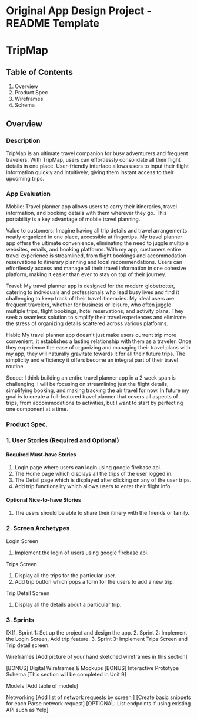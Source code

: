 # Original App Design Project - README Template
# TripMap

## Table of Contents
1. Overview
2. Product Spec
3. Wireframes
4. Schema


## Overview
### Description
TripMap is an ultimate travel companion for busy adventurers and frequent travelers. With TripMap, users can effortlessly consolidate all their flight details in one place. User-friendly interface allows users to input their flight information quickly and intuitively, giving them instant access to their upcoming trips.


### App Evaluation

Mobile:
Travel planner app allows users to carry their itineraries, travel information, and booking details with them wherever they go. This portability is a key advantage of mobile travel planning.

Value to customers:
Imagine having all trip details and travel arrangements neatly organized in one place, accessible at fingertips. My travel planner app offers the ultimate convenience, eliminating the need to juggle multiple websites, emails, and booking platforms. With my app, customers entire travel experience is streamlined, from flight bookings and accommodation reservations to itinerary planning and local recommendations. Users can effortlessly access and manage all their travel information in one cohesive platform, making it easier than ever to stay on top of their journey.

Travel:
My travel planner app is designed for the modern globetrotter, catering to individuals and professionals who lead busy lives and find it challenging to keep track of their travel itineraries. My ideal users are frequent travelers, whether for business or leisure, who often juggle multiple trips, flight bookings, hotel reservations, and activity plans. They seek a seamless solution to simplify their travel experiences and eliminate the stress of organizing details scattered across various platforms.

Habit:
My travel planner app doesn't just make users current trip more convenient; it establishes a lasting relationship with them as a traveler. Once they experience the ease of organizing and managing their travel plans with my app, they will naturally gravitate towards it for all their future trips. The simplicity and efficiency it offers become an integral part of their travel routine.

Scope:
I think building an entire travel planner app in a 2 week span is challenging. I will be focusing on streamlining just the flight details, simplifying booking, and making tracking the air travel for now. In future my goal is to create a full-featured travel planner that covers all aspects of trips, from accommodations to activities, but I want to start by perfecting one component at a time.

### Product Spec.
### 1. User Stories (Required and Optional)
#### Required Must-have Stories
1. Login page where users can login using google firebase api.
2. The Home page which displays all the trips of the user logged in.
3. The Detail page which is displayed after clicking on any of the user trips.
4. Add trip functionality which allows users to enter their flight info.

#### Optional Nice-to-have Stories
1. The users should be able to share their itinery with the friends or family.

### 2. Screen Archetypes
Login Screen
1. Implement the login of users using google firebase api.

Trips Screen
1. Display all the trips for the particular user.
2. Add trip button which pops a form for the users to add a new trip.

Trip Detail Screen
1. Display all the details about a particular trip.
   
### 3. Sprints
[X]1. Sprint 1: Set up the project and design the app.
2. Sprint 2: Implement the Login Screen, Add trip feature.
3. Sprint 3: Implement Trips Screen and Trip detail screen.

Wireframes
[Add picture of your hand sketched wireframes in this section] 

[BONUS] Digital Wireframes & Mockups
[BONUS] Interactive Prototype
Schema
[This section will be completed in Unit 9]

Models
[Add table of models]

Networking
[Add list of network requests by screen ]
[Create basic snippets for each Parse network request]
[OPTIONAL: List endpoints if using existing API such as Yelp]

